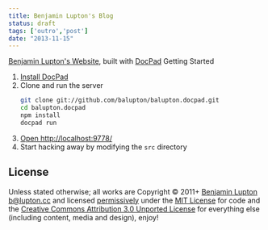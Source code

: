 ```yaml
---
title: Benjamin Lupton's Blog
status: draft
tags: ['outro','post']
date: "2013-11-15"
---
```

[Benjamin Lupton's Website](http://balupton.com), built with [DocPad](http://docpad.org)
Getting Started
1. [Install DocPad](http://docpad.org/install) 
1. Clone and run the server
	``` bash
	git clone git://github.com/balupton/balupton.docpad.git
	cd balupton.docpad
	npm install
	docpad run
	```
1. [Open http://localhost:9778/](http://localhost:9778/)
1. Start hacking away by modifying the `src` directory
## License
Unless stated otherwise; all works are Copyright © 2011+ [Benjamin Lupton](http://balupton.com) <b@lupton.cc> and licensed [permissively](http://en.wikipedia.org/wiki/Permissive_free_software_licence) under the [MIT License](http://creativecommons.org/licenses/MIT/) for code and the [Creative Commons Attribution 3.0 Unported License](http://creativecommons.org/licenses/by/3.0/) for everything else (including content, media and design), enjoy!